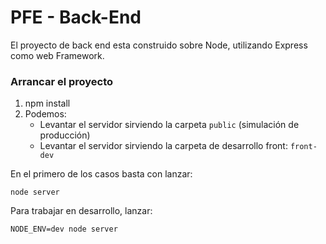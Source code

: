 # PFE - Back-End

El proyecto de back end esta construido sobre Node, utilizando Express como web Framework.

### Arrancar el proyecto

1. npm install
2. Podemos:
	- Levantar el servidor sirviendo la carpeta `public` (simulación de producción)
	- Levantar el servidor sirviendo la carpeta de desarrollo front: `front-dev`

En el primero de los casos basta con lanzar:

`node server`

Para trabajar en desarrollo, lanzar:

`NODE_ENV=dev node server`

